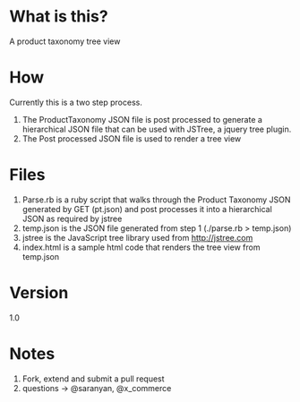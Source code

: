 What is this?
===

A product taxonomy tree view

How
===

Currently this is a two step process.

1. The ProductTaxonomy JSON file is post processed to generate a hierarchical JSON file that can be used with JSTree, a jquery tree plugin.
2. The Post processed JSON file is used to render a tree view


Files
===

1. Parse.rb is a ruby script that walks through the Product Taxonomy JSON generated by GET (pt.json) and post processes it into a hierarchical JSON as required by jstree
2. temp.json is the JSON file generated from step 1 (./parse.rb > temp.json)
3. jstree is the JavaScript tree library used from http://jstree.com
4. index.html is a sample html code that renders the tree view from temp.json

Version
===
1.0

Notes
===
1. Fork, extend and submit a pull request
2. questions -> @saranyan, @x_commerce


